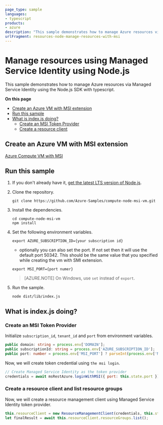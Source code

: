 ```yaml
---
page_type: sample
languages:
- typescript
products:
- azure
description: "This sample demonstrates how to manage Azure resources via Managed Service Identity using the Node.js SDK with typescript."
urlFragment: resources-node-manage-resources-with-msi
---
```


# Manage resources using Managed Service Identity using Node.js

This sample demonstrates how to manage Azure resources via Managed Service Identity using the Node.js SDK with typescript.

**On this page**

- [Create an Azure VM with MSI extension](#pre-requisite)
- [Run this sample](#run)
- [What is index.js doing?](#example)
    - [Create an MSI Token Provider](#msi)
    - [Create a resource client](#resource-client)

<a id="pre-requisite"></a>
## Create an Azure VM with MSI extension

[Azure Compute VM with MSI](https://github.com/Azure-Samples/compute-node-msi-vm)

<a id="run"></a>
## Run this sample

1. If you don't already have it, [get the latest LTS version of Node.js](https://nodejs.org).

1. Clone the repository.

    ```
    git clone https://github.com/Azure-Samples/compute-node-msi-vm.git
    ```

1. Install the dependencies.

    ```
    cd compute-node-msi-vm
    npm install
    ```

1. Set the following environment variables.

    ```
    export AZURE_SUBSCRIPTION_ID={your subscription id}
    ```
    - optionally you can also set the port. If not set then it will use the default port 50342. This should be the same value that you specified while creating the vm with SMI extension.
    ```
    export MSI_PORT={port numer}
    ```

    > [AZURE.NOTE] On Windows, use `set` instead of `export`.

1. Run the sample.

    ```
    node dist/lib/index.js
    ```

<a id="example"></a>
## What is index.js doing?
<a id="msi"></a>
### Create an MSI Token Provider
Initialize `subscription_id`, `tenant_id` and `port` from environment variables.
```typescript
public domain: string = process.env['DOMAIN'];
public subscriptionId: string = process.env['AZURE_SUBSCRIPTION_ID'];
public port: number = process.env['MSI_PORT'] ? parseInt(process.env['MSI_PORT']) : 50342; //If not provided then we assume the default port
```

Now, we will create token credential using `the msi login`. 
```javascript
// Create Managed Service Identity as the token provider
credentials = await msRestAzure.loginWithMSI({ port: this.state.port });
```

<a id="resource-client"></a>
### Create a resource client and list resource groups
Now, we will create a resource management client using Managed Service Identity token provider.

```javascript
this.resourceClient = new ResourceManagementClient(credentials, this.state.subscriptionId);
let finalResult = await this.resourceClient.resourceGroups.list();
```
